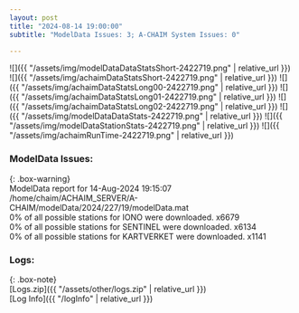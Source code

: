 ```yaml
---
layout: post
title: "2024-08-14 19:00:00"
subtitle: "ModelData Issues: 3; A-CHAIM System Issues: 0"

---
```


![]({{ "/assets/img/modelDataDataStatsShort-2422719.png" | relative_url }})
![]({{ "/assets/img/achaimDataStatsShort-2422719.png" | relative_url }})
![]({{ "/assets/img/achaimDataStatsLong00-2422719.png" | relative_url }})
![]({{ "/assets/img/achaimDataStatsLong01-2422719.png" | relative_url }})
![]({{ "/assets/img/achaimDataStatsLong02-2422719.png" | relative_url }})
![]({{ "/assets/img/modelDataDataStats-2422719.png" | relative_url }})
![]({{ "/assets/img/modelDataStationStats-2422719.png" | relative_url }})
![]({{ "/assets/img/achaimRunTime-2422719.png" | relative_url }})


### ModelData Issues:  
  
{: .box-warning}  
 ModelData report for 14-Aug-2024 19:15:07   
 /home/chaim/ACHAIM_SERVER/A-CHAIM/modelData/2024/227/19/modelData.mat   
 0% of all possible stations for IONO were downloaded. x6679   
 0% of all possible stations for SENTINEL were downloaded. x6134   
 0% of all possible stations for KARTVERKET were downloaded. x1141   
  


### Logs:  
  
{: .box-note}  
[Logs.zip]({{ "/assets/other/logs.zip" | relative_url }})  
[Log Info]({{ "/logInfo" | relative_url }})  
